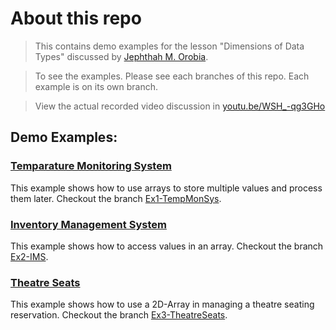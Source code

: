 # About this repo
> This contains demo examples for the lesson "Dimensions of Data Types" discussed by [Jephthah M. Orobia](https://github.com/jephthah-orobia).

> To see the examples. Please see each branches of this repo. Each example is on its own branch.

> View the actual recorded video discussion in [youtu.be/WSH_-qg3GHo](https://youtu.be/WSH_-qg3GHo)

## Demo Examples:

### [Temparature Monitoring System](https://github.com/jephthah-orobia/AMAOEd-CompProg-Dimensions-of-Data-Types/tree/Ex1-TempMonSys)
This example shows how to use arrays to store multiple values and process them later. Checkout the branch [Ex1-TempMonSys](https://github.com/jephthah-orobia/AMAOEd-CompProg-Dimensions-of-Data-Types/tree/Ex1-TempMonSys).

### [Inventory Management System](https://github.com/jephthah-orobia/AMAOEd-CompProg-Dimensions-of-Data-Types/tree/Ex2-IMS)
This example shows how to access values in an array. Checkout the branch [Ex2-IMS](https://github.com/jephthah-orobia/AMAOEd-CompProg-Dimensions-of-Data-Types/tree/Ex2-IMS).

### [Theatre Seats](https://github.com/jephthah-orobia/AMAOEd-CompProg-Dimensions-of-Data-Types/tree/Ex3-TheatreSeats)
This example shows how to use a 2D-Array in managing a theatre seating reservation. Checkout the branch [Ex3-TheatreSeats](https://github.com/jephthah-orobia/AMAOEd-CompProg-Dimensions-of-Data-Types/tree/Ex3-TheatreSeats).
